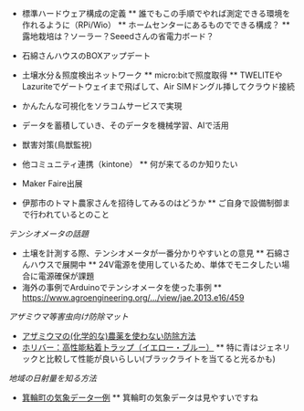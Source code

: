 * 標準ハードウェア構成の定義
** 誰でもこの手順でやれば測定できる環境を作れるように（RPi/Wio）
** ホームセンターにあるものでできる構成？
** 露地栽培は？ソーラー？Seeedさんの省電力ボード？
* 石綿さんハウスのBOXアップデート
* 土壌水分＆照度検出ネットワーク
** micro:bitで照度取得
** TWELITEやLazuriteでゲートウェイまで飛ばして、Air SIMドングル挿してクラウド接続
* かんたんな可視化をソラコムサービスで実現
* データを蓄積していき、そのデータを機械学習、AIで活用
* 獣害対策(鳥獣監視)
* 他コミュニティ連携（kintone）
** 何が来てるのか知りたい
* Maker Faire出展


* 伊那市のトマト農家さんを招待してみるのはどうか
** ご自身で設備制御まで行われているとのこと


*テンシオメータの話題*
* 土壌を計測する際、テンシオメータが一番分かりやすいとの意見
** 石綿さんハウスで展開中
** 24V電源を使用しているため、単体でモニタしたい場合に電源確保が課題
* 海外の事例でArduinoでテンシオメータを使った事例
** https://www.agroengineering.org/.../view/jae.2013.e16/459

*アザミウマ等害虫向け防除マット*
* [アザミウマの(化学的な)農薬を使わない防除方法](https://inakasensei.com/azamiuma-kuzyohouhou)
* [ホリバー：高性能粘着トラップ（イエロー・ブルー）](http://www.arystalifescience.jp/catalog/p_horiver.php)
** 特に青はジェネリックと比較して性能が良いらしい(ブラックライトを当てると光るかも)

*地域の日射量を知る方法*
* [箕輪町の気象データ一例](http://kisho.town.minowa.nagano.jp/weather_day.aspx?place=3&Target)
** 箕輪町の気象データは見やすいですね
